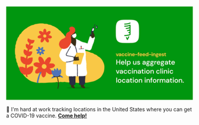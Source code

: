 [![An illustration of a doctor holding a syringe next standing next to the text "vaccine-feed-ingest: Help us aggregate vaccination clinic location information."](img/vaccine-feed-ingest.png)](https://github.com/CAVaccineInventory/vaccine-feed-ingest)

:wave: I'm hard at work tracking locations in the United States where you can get a COVID-19 vaccine. [**Come help!**](https://github.com/CAVaccineInventory/vaccine-feed-ingest)